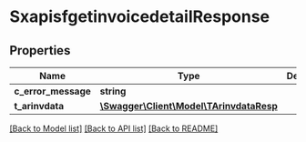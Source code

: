 # SxapisfgetinvoicedetailResponse

## Properties
Name | Type | Description | Notes
------------ | ------------- | ------------- | -------------
**c_error_message** | **string** |  | [optional] 
**t_arinvdata** | [**\Swagger\Client\Model\TArinvdataResp**](TArinvdataResp.md) |  | [optional] 

[[Back to Model list]](../README.md#documentation-for-models) [[Back to API list]](../README.md#documentation-for-api-endpoints) [[Back to README]](../README.md)


